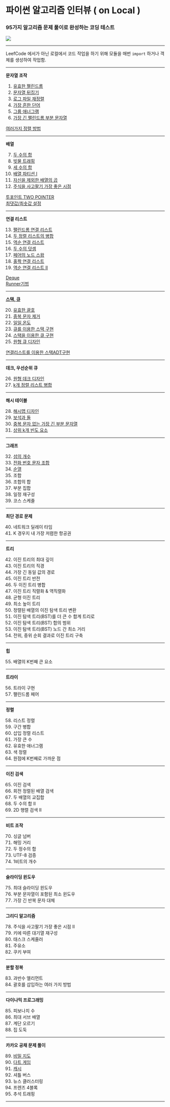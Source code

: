 # 파이썬 알고리즘 인터뷰 ( on Local ) 
### 95가지 알고리즘 문제 풀이로 완성하는 코딩 테스트 
[![](https://image.yes24.com/goods/91084402/800x0)](http://www.kyobobook.co.kr/product/detailViewKor.laf?ejkGb=KOR&mallGb=KOR&barcode=9791189909178)

------------

LeefCode 에서가 아닌 로컬에서 코드 작업을 하기 위해 모듈을 매번 `import` 하거나 객체를 생성하여 작업함.  

------------

__문자열 조작__
1. [유효한 펠린드롬](https://github.com/imji0319/new_python/blob/master/PythonInterview/codingProblem/Palindrome.py)
2. [문자열 뒤집기](https://github.com/imji0319/new_python/blob/master/PythonInterview/codingProblem/ReverseString.py)
3. [로그 파일 재정렬](https://github.com/imji0319/new_python/blob/master/PythonInterview/codingProblem/ReorderLogFiles.py) 
4. [가장 흔한 단어](https://github.com/imji0319/new_python/blob/master/PythonInterview/codingProblem/MostCommonWord.py) 
5. [그룹 애너그램](https://github.com/imji0319/new_python/blob/master/PythonInterview/codingProblem/GroupAnagrams.py) 
6. [가장 긴 팰린드롬 부분 문자열](https://github.com/imji0319/new_python/blob/master/PythonInterview/codingProblem/LongestPalindromeSubstring.py)

[여러가지 정렬 방법](https://github.com/imji0319/new_python/blob/master/PythonInterview/codingProblem/variableSortingMethod.ipynb)

------------

__배열__

7. [두 수의 합](https://github.com/imji0319/new_python/blob/master/PythonInterview/codingProblem/TwoSum.py)
8. [빗물 트래핑](https://github.com/imji0319/new_python/blob/master/PythonInterview/codingProblem/TrappingRainWater.py)
9. [세 수의 합](https://github.com/imji0319/new_python/blob/master/PythonInterview/codingProblem/3Sum.py)
10. [배열 파티션 I](https://github.com/imji0319/new_python/blob/master/PythonInterview/codingProblem/ArrayPartition.py)
11. [자신을 제외한 배열의 곱](https://github.com/imji0319/new_python/blob/master/PythonInterview/codingProblem/ProductOfArrayExceptSelf.py)
12. [주식을 사고팔기 가장 좋은 시점](https://github.com/imji0319/new_python/blob/master/PythonInterview/codingProblem/BestTimetoBuyandSellStock.py)

[투포인트 TWO POINTER](https://github.com/imji0319/new_python/blob/master/PythonInterview/codingProblem/twoPointer)  
[최댓값/최솟값 설정](https://github.com/imji0319/new_python/blob/master/PythonInterview/codingProblem/MaxMinSIZE)

------------

__연결 리스트__

13. [팰린드롬 연결 리스트](https://github.com/imji0319/new_python/blob/master/PythonInterview/codingProblem/PalindromeLinkedList.py)
14. [두 정렬 리스트의 병합](https://github.com/imji0319/new_python/blob/master/PythonInterview/codingProblem/MergeTwoSortedLists.py)
15. [역순 연결 리스트](https://github.com/imji0319/new_python/blob/master/PythonInterview/codingProblem/ReverseLinkedList.py)
16. [두 수의 덧셈](https://github.com/imji0319/new_python/blob/master/PythonInterview/codingProblem/AddtoNumbers.py)
17. [페어의 노드 스왑](https://github.com/imji0319/new_python/blob/master/PythonInterview/codingProblem/SwapNodesInParis.py)
18. [홀짝 연결 리스트](https://github.com/imji0319/new_python/blob/master/PythonInterview/codingProblem/OddEvenLinkedList.py)
19. [역순 연결 리스트 II](https://github.com/imji0319/new_python/blob/master/PythonInterview/codingProblem/ReverseLinkedList2.py)

[Deque](https://github.com/imji0319/new_python/blob/master/PythonInterview/codingProblem/Deque데크%20)  
[Runner기법](https://github.com/imji0319/new_python/blob/master/PythonInterview/codingProblem/Runner기법)    


------------

__[스택, 큐](https://github.com/imji0319/new_python/blob/master/PythonInterview/codingProblem/Stack스택.txt)__

20. [유효한 괄호](https://github.com/imji0319/new_python/blob/master/PythonInterview/codingProblem/vaild-parentheses.py)
21. [중복 문자 제거](https://github.com/imji0319/new_python/blob/master/PythonInterview/codingProblem/removeDuplicateLetters.py)
22. [일일 온도](https://github.com/imji0319/new_python/blob/master/PythonInterview/codingProblem/dailyTemperatures.py)
23. [큐를 이용한 스택 구현](https://github.com/imji0319/new_python/blob/master/PythonInterview/codingProblem/implementStackUsingQueues)
24. [스택을 이용한 큐 구현](https://github.com/imji0319/new_python/blob/master/PythonInterview/codingProblem/implementQueueUsingStacks.py)
25. [원형 큐 디자인](https://github.com/imji0319/new_python/blob/master/PythonInterview/codingProblem/DesignCircularQueue.py)

[연결리스트를 이용한 스택ADT구현](https://github.com/imji0319/new_python/blob/master/PythonInterview/codingProblem/ADTbyList.py)

-----------

__데크, 우선순위 큐__

26. [원형 데크 디자인](https://github.com/imji0319/new_python/blob/master/PythonInterview/codingProblem/DesignCircularDeque.py)
27. [k개 정렬 리스트 병합](https://github.com/imji0319/new_python/blob/master/PythonInterview/codingProblem/MergekSortedList.py)

----------

__해시 테이블__

28. [해시맵 디자인](https://github.com/imji0319/new_python/blob/master/PythonInterview/codingProblem/DesignHashMap.py)
29. [보석과 돌](https://github.com/imji0319/new_python/blob/master/PythonInterview/codingProblem/JewelsAndStones.py)
30. [중복 문자 없는 가장 긴 부분 문자열](https://github.com/imji0319/new_python/blob/master/PythonInterview/codingProblem/LongestSubstringWithoutRepeatingChar.py) 
31. [상위 k개 빈도 요소](https://github.com/imji0319/new_python/blob/master/PythonInterview/codingProblem/TopKFrequentElements.py)

------------

__그래프__

32. [섬의 개수](https://github.com/imji0319/new_python/blob/master/PythonInterview/codingProblem/NumberOfIslands.py)
33. [전화 번호 문자 조합](https://github.com/imji0319/new_python/blob/master/PythonInterview/codingProblem/LetterCombinationsOfPhoneNumber.py)
34. [순열](https://github.com/imji0319/new_python/blob/master/PythonInterview/codingProblem/Permutations.py)
35. 조합
36. 조합의 합
37. 부분 집합
38. 일정 재구성
39. 코스 스케줄

------------

__최단 경로 문제__

40. 네트워크 딜레이 타임
41. K 경우지 내 가장 저렴한 항공권

------------

__트리__

42. 이진 트리의 최대 깊이
43. 이진 트리의 직경
44. 가장 긴 동일 값의 경로
45. 이진 트리 반전
46. 두 이진 트리 병합
47. 이진 트리 직렬화 & 역직렬화
48. 균형 이진 트리
49. 최소 높이 트리
50. 정렬된 배열의 이진 탐색 트리 변환
51. 이진 탐색 트리(BST)를 더 큰 수 합계 트리로
52. 이진 탐색 트리(BST) 합의 범위
53. 이진 탐색 트리(BST) 노드 간 최소 거리
54. 전위, 중위 순회 결과로 이진 트리 구축 

-----------

__힙__

55. 배열의 K번째 큰 요소

-------------

__트라이__

56. 트라이 구현 
57. 팰린드롬 페어

------------

__정렬__

58. 리스트 정렬 
59. 구간 병합 
60. 삽입 정렬 리스트 
61. 가장 큰 수 
62. 유효한 애너그램 
63. 색 정렬 
64. 원점에 K번째로 가까운 점 

------------

__이진 검색__

65. 이진 검색 
66. 회전 정렬된 배열 검색 
67. 두 배열의 교집합
68. 두 수의 합 II
69. 2D 행렬 검색 II

------------

__비트 조작__

70. 싱글 넘버
71. 해밍 거리
72. 두 정수의 합
73. UTF-8 검증 
74. 1비트의 개수

------------

__슬라이딩 윈도우__

75. 최대 슬라이딩 윈도우
76. 부분 문자열이 포함된 최소 윈도우
77. 가장 긴 반복 문자 대체

-------------

__그리디 알고리즘__

78. 주식을 사고팔기 가장 좋은 시점 II
79. 키에 따른 대기열 재구성
80. 태스크 스케줄러
81. 주유소
82. 쿠키 부여

-------------

__분할 정복__

83. 과반수 엘리먼트
84. 괄호를 삽입하는 여러 가지 방법

--------------

__다이나믹 프로그래밍__

85. 피보나치 수
86. 최대 서브 배열
87. 계단 오르기
88. 집 도둑

-------------------


__카카오 공채 문제 풀이__

89. [비밀 지도](https://github.com/imji0319/new_python/blob/master/PythonInterview/codingProblem/secretmap.py)
90. [다트 게임](https://github.com/imji0319/new_python/blob/master/PythonInterview/codingProblem/dartgame.py)
91. [캐시](https://github.com/imji0319/new_python/blob/master/PythonInterview/codingProblem/LRU.py)
92. 셔틀 버스
93. 뉴스 클러스터링
94. 프렌즈 4블록
95. 추석 트래핑 

------------------











